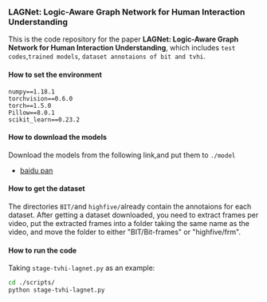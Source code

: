 ### LAGNet: Logic-Aware Graph Network for Human Interaction Understanding

This is the code repository for the paper **LAGNet: Logic-Aware Graph Network for Human Interaction Understanding**,
which includes `test codes`,`trained models`, `dataset annotaions of bit and tvhi`.

#### How to set the environment 
```
numpy==1.18.1
torchvision==0.6.0
torch==1.5.0
Pillow==8.0.1
scikit_learn==0.23.2
```
#### How to download the models

Download the models from the following link,and put them to `./model`

- [baidu pan ](https://pan.baidu.com/s/1WVMTSscPZhO2OOPflziTyg)

#### How to get the dataset
The directories `BIT/`and `highfive/`already contain the annotaions for each dataset.
After getting a dataset downloaded, you need to extract frames per video, put the
extracted frames into a folder taking the same name as the video, and move the folder
to either "BIT/Bit-frames" or "highfive/frm". 

#### How to run the code 

Taking `stage-tvhi-lagnet.py` as an example:

```bash
cd ./scripts/
python stage-tvhi-lagnet.py
```

